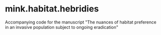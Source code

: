 # mink.habitat.hebridies
Accompanying code for the manuscript "The nuances of habitat preference in an invasive population subject to ongoing eradication"
